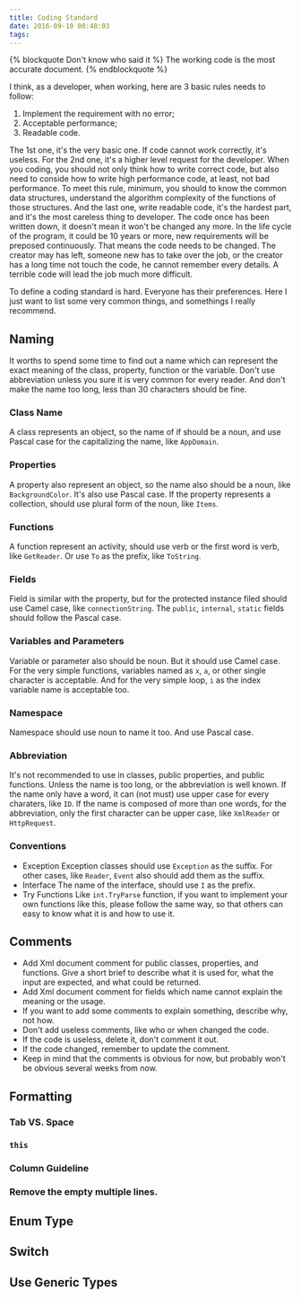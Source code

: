 ```yaml
---
title: Coding Standard
date: 2016-09-10 00:48:03
tags:
---
```


{% blockquote Don't know who said it %}
The working code is the most accurate document.
{% endblockquote %}

I think, as a developer, when working, here are 3 basic rules needs to follow:
1. Implement the requirement with no error;
2. Acceptable performance;
3. Readable code.

The 1st one, it's the very basic one. If code cannot work correctly, it's useless. For the 2nd one, it's a higher level request for the developer. When you coding, you should not only think how to write correct code, but also need to conside how to write high performance code, at least, not bad performance. To meet this rule, minimum, you should to know the common data structures, understand the algorithm complexity of the functions of those structures. And the last one, write readable code, it's the hardest part, and it's the most careless thing to developer. The code once has been written down, it doesn't mean it won't be changed any more. In the life cycle of the program, it could be 10 years or more, new requirements will be preposed continuously. That means the code needs to be changed. The creator may has left, someone new has to take over the job, or the creator has a long time not touch the code, he cannot remember every details. A terrible code will lead the job much more difficult. 

To define a coding standard is hard. Everyone has their preferences. Here I just want to list some very common things, and somethings I really recommend.

## Naming
It worths to spend some time to find out a name which can represent the exact meaning of the class, property, function or the variable. Don't use abbreviation unless you sure it is very common for every reader. And don't make the name too long, less than 30 characters should be fine. 
### Class Name
A class represents an object, so the name of if should be a noun, and use Pascal case for the capitalizing the name, like `AppDomain`.
### Properties
A property also represent an object, so the name also should be a noun, like `BackgroundColor`. It's also use Pascal case. If the property represents a collection, should use plural form of the noun, like `Items`.
### Functions
A function represent an activity, should use verb or the first word is verb, like `GetReader`. Or use `To` as the prefix, like `ToString`.
### Fields
Field is similar with the property, but for the protected instance filed should use Camel case, like `connectionString`. The `public`, `internal`, `static` fields should follow the Pascal case.
### Variables and Parameters
Variable or parameter also should be noun. But it should use Camel case. For the very simple functions, variables named as `x`, `a`, or other single character is acceptable. And for the very simple loop, `i` as the index variable name is acceptable too.
### Namespace
Namespace should use noun to name it too. And use Pascal case.
### Abbreviation
It's not recommended to use in classes, public properties, and public functions. Unless the name is too long, or the abbreviation is well known. If the name only have a word, it can (not must) use upper case for every charaters, like `ID`. If the name is composed of more than one words, for the abbreviation, only the first character can be upper case, like `XmlReader` or `HttpRequest`.
### Conventions
* Exception 
    Exception classes should use `Exception` as the suffix. For other cases, like `Reader`, `Event` also should add them as the suffix.
* Interface
    The name of the interface, should use `I` as the prefix.
* Try Functions
    Like `int.TryParse` function,  if you want to implement your own functions like this, please follow the same way, so that others can easy to know what it is and how to use it.

## Comments
* Add Xml document comment for public classes, properties, and functions. Give a short brief to describe what it is used for, what the input are expected, and what could be returned.
* Add Xml document comment for fields which name cannot explain the meaning or the usage.
* If you want to add some comments to explain something, describe why, not how.
* Don't add useless comments, like who or when changed the code.
* If the code is useless, delete it, don't comment it out.
* If the code changed, remember to update the comment.
* Keep in mind that the comments is obvious for now, but probably won't be obvious several weeks from now.  

## Formatting
### Tab VS. Space

### `this`

### Column Guideline

### Remove the empty multiple lines.

## Enum Type

## Switch

## Use Generic Types